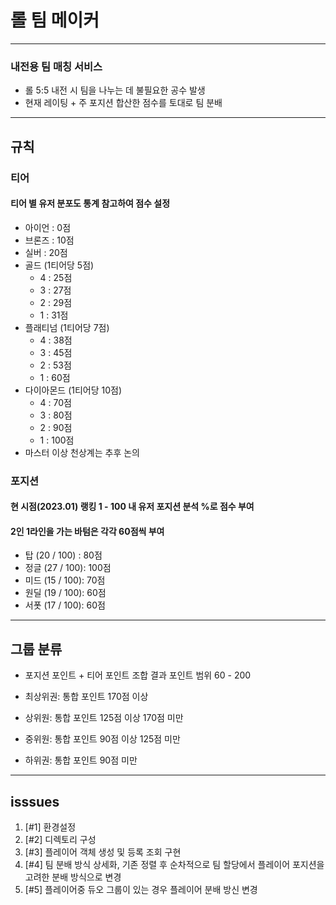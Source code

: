 # 롤 팀 메이커

---

### 내전용 팀 매칭 서비스
- 롤 5:5 내전 시 팀을 나누는 데 불필요한 공수 발생
- 현재 레이팅 + 주 포지션 합산한 점수를 토대로 팀 분배 
---

## 규칙

### 티어
#### 티어 별 유저 분포도 통계 참고하여 점수 설정
- 아이언 : 0점
- 브론즈 : 10점
- 실버 : 20점
- 골드 (1티어당 5점)
  - 4 : 25점
  - 3 : 27점
  - 2 : 29점
  - 1 : 31점
- 플래티넘 (1티어당 7점)
  - 4 : 38점
  - 3 : 45점
  - 2 : 53점
  - 1 : 60점
- 다이아몬드 (1티어당 10점)
  - 4 : 70점
  - 3 : 80점
  - 2 : 90점
  - 1 : 100점
- 마스터 이상 천상계는 추후 논의
  
### 포지션
#### 현 시점(2023.01) 랭킹 1 - 100 내 유저 포지션 분석 %로 점수 부여
#### 2인 1라인을 가는 바텀은 각각 60점씩 부여
- 탑 (20 / 100) : 80점 
- 정글 (27 / 100): 100점
- 미드 (15 / 100): 70점
- 원딜 (19 / 100): 60점
- 서폿 (17 / 100): 60점


---

## 그룹 분류
- 포지션 포인트 + 티어 포인트 조합 결과 포인트 범위 60 - 200

- 최상위권: 통합 포인트 170점 이상
- 상위원: 통합 포인트 125점 이상 170점 미만
- 중위원: 통합 포인트 90점 이상 125점 미만
- 하위권: 통합 포인트 90점 미만


---
## isssues

1. [#1] 환경설정
2. [#2] 디렉토리 구성
3. [#3] 플레이어 객체 생성 및 등록 조회 구현
4. [#4] 팀 분배 방식 상세화, 기존 정렬 후 순차적으로 팀 할당에서 플레이어 포지션을 고려한 분배 방식으로 변경
5. [#5] 플레이어중 듀오 그룹이 있는 경우 플레이어 분배 방신 변경
